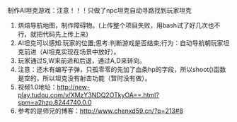 制作AI坦克游戏：注意！！！只做了npc坦克自动寻路找到玩家坦克<br>
1. 烘焙导航地图，制作障碍物。(上传整个项目失败，用bash试了好几次也不行，就把代码先上传上来)
2. AI坦克可以感知:玩家的位置;思考:判断游戏是否结束;行为：自动导航朝玩家坦克前进（AI坦克实现在场景中放好）。
3. 玩家通过S,W来前进和后退，通过A,D来转向。
4. 注意：还木有编写子弹，只孤零零的先加了血条hp的字段，所以shoot()函数是空的，所以坦克没有射击功能（暂时没有做）。
5. 视频1.0地址：http://new-play.tudou.com/v/XMzY3NDQ2OTkyOA==.html?spm=a2hzp.8244740.0.0
6. 参考的是师兄的博客：http://www.chenxd59.cn/?p=213#8
